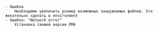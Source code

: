     - Ошибка
        Необходимо увеличить размер возможных занружаемых файлов. Это желательно сделать в environment
    - Ошибка: "Network error"
        Установка свежей версии PMA